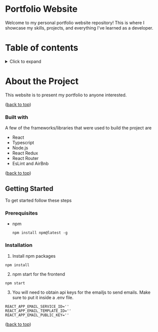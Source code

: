 # Portfolio Website
<a name="top"></a>

Welcome to my personal portfolio website repository! This is where I showcase my skills, projects, and everything I've learned as a developer.

# Table of contents
<details>
  <summary>Click to expand</summary>
  
  1. [About The Project](#about-the-project)
     - [Built With](#built-with)
     <!-- - [Wireframe](#wireframe) -->
  2. [Getting Started](#getting-started)
     - [Prerequisites](#prerequisites)
     - [Installation](#installation)
  3. [Usage](#usage)
  4. [Contributing](#contributing)
  5. [License](#license)
  6. [Contact](#contact)
  7. [Acknowledgements](#acknowledgements)
</details>

# About the Project
<a name="about-the-project"></a>
This website is to present my portfolio to anyone interested.
<p align="left">(<a href="#top">back to top</a>)</p>

### Built with
<a name="built-with"></a>
A few of the frameworks/libraries that were used to build the project are
* React
* Typescript
* Node.js
* React Redux 
* React Router
* EsLint and AirBnb
<p align="left">(<a href="#top">back to top</a>)</p>
<!-- ### wireframe
  ### Getting Started The App build out with simple wireframes using Figma.
<img width="328" alt="wire-frame-frontend" src=""> -->

## Getting Started
<a name="getting-started"></a>
To get started follow these steps

### Prerequisites
<a name="prerequisites"></a>
* npm
  ```
  npm install npm@latest -g
  ```

### Installation
<a name="installation"></a>

1. Install npm packages
  ```sh
  npm install
  ```
2. npm start for the frontend
```
npm start
```
3. You will need to obtain api keys for the emailjs to send emails. Make sure to put it inside a .env file.
```
REACT_APP_EMAIL_SERVICE_ID=''
REACT_APP_EMAIL_TEMPLATE_ID=''
REACT_APP_EMAIL_PUBLIC_KEY=''
```
<p align="left">(<a href="#top">back to top</a>)</p>
